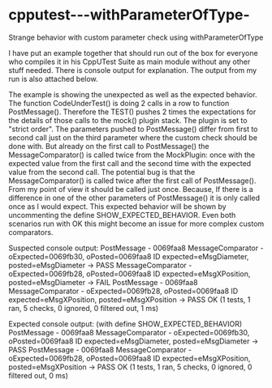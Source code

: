 # cpputest---withParameterOfType-
Strange behavior with custom parameter check using withParameterOfType

I have put an example together that should
run out of the box for everyone who compiles it in his CppUTest Suite as main module
without any other stuff needed. There is console output for explanation. The output
from my run is also attached below.

The example is showing the unexpected as well as the expected behavior. 
The function CodeUnderTest() is doing 2 calls in a row to function PostMessage(). 
Therefore the TEST() pushes 2 times the expectations for the details of those
calls to the mock() plugin stack. The plugin is set to "strict order".
The parameters pushed to PostMessage() differ from first to second call just 
on the third parameter where the custom check should be done with. 
But already on the first call to PostMessage() the 
MessageComparator() is called twice from the MockPlugin: once with the expected
value from the first call and the second time with the expected value from
the second call. The potential bug is that the MessageComparator() is called twice
after the first call of PostMessage(). From my point of view it should be called
just once.
Because, If there is a difference in one of the other parameters of PostMessage() it is 
only called once as I would expect. This expected behavior will be shown by uncommenting 
the define SHOW_EXPECTED_BEHAVIOR. Even both scenarios run with OK this might become
an issue for more complex custom comparators.

Suspected console output:
PostMessage - 0069faa8
	MessageComparator - oExpected=0069fb30, oPosted=0069faa8
		ID expected=eMsgDiameter, posted=eMsgDiameter -> PASS
	MessageComparator - oExpected=0069fb28, oPosted=0069faa8
		ID expected=eMsgXPosition, posted=eMsgDiameter -> FAIL
PostMessage - 0069faa8
	MessageComparator - oExpected=0069fb28, oPosted=0069faa8
		ID expected=eMsgXPosition, posted=eMsgXPosition -> PASS
OK (1 tests, 1 ran, 5 checks, 0 ignored, 0 filtered out, 1 ms)

Expected console output: (with define SHOW_EXPECTED_BEHAVIOR)
PostMessage - 0069faa8
	MessageComparator - oExpected=0069fb30, oPosted=0069faa8
		ID expected=eMsgDiameter, posted=eMsgDiameter -> PASS
PostMessage - 0069faa8
	MessageComparator - oExpected=0069fb28, oPosted=0069faa8
		ID expected=eMsgXPosition, posted=eMsgXPosition -> PASS
OK (1 tests, 1 ran, 5 checks, 0 ignored, 0 filtered out, 0 ms)
